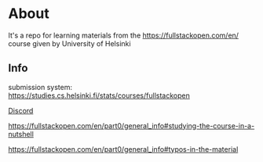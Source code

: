 # About

It's a repo for learning materials from the https://fullstackopen.com/en/ course given by University of Helsinki

## Info

submission system: https://studies.cs.helsinki.fi/stats/courses/fullstackopen

[Discord](https://discord.com/login?redirect_to=%2Foauth2%2Fauthorize%3Fresponse_type%3Dcode%26redirect_uri%3Dhttps%253A%252F%252Fstudy.cs.helsinki.fi%252Fdiscord%252FdiscordAuth%26scope%3Didentify%2520guilds.join%26state%3Dp5jSm2TRmQ6mhIFGQLD7wh7b%26client_id%3D757585969921654834)

https://fullstackopen.com/en/part0/general_info#studying-the-course-in-a-nutshell

https://fullstackopen.com/en/part0/general_info#typos-in-the-material
